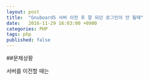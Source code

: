 ```yaml
---
layout: post
title:  "Gnuboard5 서버 이전 후 잘 되던 로그인이 안 될때"
date:   2016-11-29 16:03:00 +0900
categories: PHP
tags: php
published: false
---
```

##문제상황

서버를 이전할 때는
